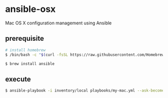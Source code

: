 # ansible-osx
Mac OS X configuration management using Ansible

## prerequisite

```bash
# install homebrew
$ /bin/bash -c "$(curl -fsSL https://raw.githubusercontent.com/Homebrew/install/HEAD/install.sh)"

$ brew install ansible
```

## execute

```bash
$ ansible-playbook -i inventory/local playbooks/my-mac.yml --ask-become-pass
```

